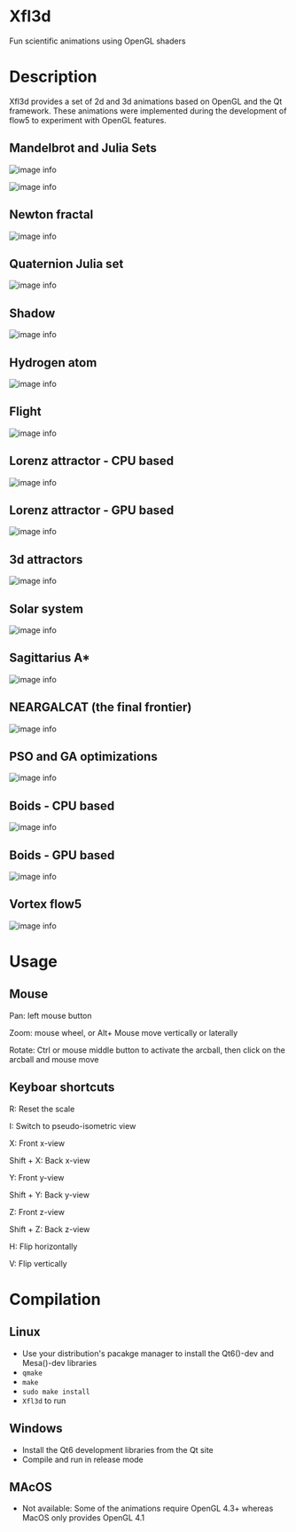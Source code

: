 # Xfl3d
Fun scientific animations using OpenGL shaders

# Description
Xfl3d provides a set of 2d and 3d animations based on OpenGL and the Qt framework. These animations were implemented during the development of flow5 to experiment with OpenGL features.

## Mandelbrot and Julia Sets
![image info](./meta/images/Mandelbrot.png)

![image info](./meta/images/Julia.png)

## Newton fractal
![image info](./meta/images/Newton.png)

## Quaternion Julia set
![image info](./meta/images/Quat_Julia.png)

## Shadow
![image info](./meta/images/Shadow.png)

## Hydrogen atom
![image info](./meta/images/Hydrogen.png)

## Flight
![image info](./meta/images/Flight.png)

## Lorenz attractor - CPU based
![image info](./meta/images/Lorenz_CPU.png)

## Lorenz attractor - GPU based
![image info](./meta/images/Lorenz_GPU.png)

## 3d attractors
![image info](./meta/images/attractors.png)

## Solar system
![image info](./meta/images/Solarsys.png)

## Sagittarius A*
![image info](./meta/images/Sagittarius.png)

## NEARGALCAT (the final frontier)
![image info](./meta/images/NEARGALCAT.png)

## PSO and GA optimizations
![image info](./meta/images/Optim2d.png)

## Boids - CPU based
![image info](./meta/images/Boids_CPU.png)

## Boids - GPU based
![image info](./meta/images/Boids_GPU.png)

## Vortex flow5
![image info](./meta/images/Vortex_flow.png)

# Usage
## Mouse
Pan:    left mouse button

Zoom:   mouse wheel, or Alt+ Mouse move vertically or laterally

Rotate: Ctrl or mouse middle button to activate the arcball, then click on the arcball and mouse move

## Keyboar shortcuts
R:         Reset the scale

I:         Switch to pseudo-isometric view

X:         Front x-view

Shift + X: Back x-view

Y:         Front y-view

Shift + Y: Back y-view

Z:         Front z-view

Shift + Z: Back z-view

H:         Flip horizontally

V:         Flip vertically

# Compilation
## Linux
- Use your distribution's pacakge manager to  install the Qt6()-dev and Mesa()-dev libraries
- `qmake`
- `make`
- `sudo make install`
- `Xfl3d` to run

## Windows
- Install the Qt6 development libraries from the Qt site
- Compile and run in release mode

## MAcOS
- Not available: Some of the animations require OpenGL 4.3+ whereas MacOS only provides OpenGL 4.1
